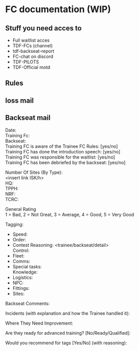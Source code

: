 # FC documentation (WIP)
## Stuff you need acces to
- Full waitlist acces
- TDF-FCs (channel)
- tdf-backseat-report
- FC-chat on discord
- TDF-PILOTS
- TDF-Official motd

 ## Rules
 
 ## loss mail
 
 ## Backseat mail
 
Date:  
Training Fc:  
Backseat:  
Training FC is aware of the Trainee FC Rules: [yes/no]  
Training FC has done the introduction speech: [yes/no]  
Training FC was responsible for the waitlist: [yes/no]  
Training FC has been debriefed by the backseat: [yes/no]  

Number Of Sites (By Type):  
<insert link ISK/h>  
HQ: <all including lost contests>  
TPPH:  
NRF:  
TCRC:  

General Rating  
1 = Bad, 2 = Not Great, 3 = Average, 4 = Good, 5 = Very Good  

Tagging:  
 - Speed:  
 - Order:  
 - Contest Reasoning: <trainee/backseat/detail>  
Control:  
 - Fleet:  
 - Comms:  
 - Special tasks: <if appointed>  
Knowledge:  
 - Logistics:  
 - NPC:  
 - Fittings:    
 - Sites:   

Backseat Comments:  


Incidents (with explanation and how the Trainee handled it):  

Where They Need Improvement:  

Are they ready for advanced training? [No/Ready/Qualified]:  

Would you recommend for tags [Yes/No] (with reasoning):  
 
